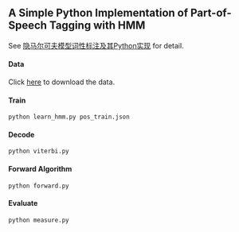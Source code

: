 ## A Simple Python Implementation of Part-of-Speech Tagging with HMM

See [隐马尔可夫模型词性标注及其Python实现](https://zhuanlan.zhihu.com/p/48260272) for detail.

#### Data
Click [here](https://pan.baidu.com/s/1gk28n6or4NHZfOuaiJg1Ag) to download the data.

#### Train
```
python learn_hmm.py pos_train.json
```

#### Decode
```
python viterbi.py
```

#### Forward Algorithm
```
python forward.py
```

#### Evaluate
```
python measure.py
```